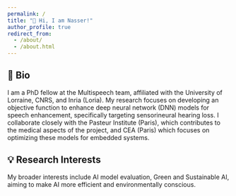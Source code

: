 ```yaml
---
permalink: /
title: "👋 Hi, I am Nasser!"
author_profile: true
redirect_from: 
  - /about/
  - /about.html
---
```


📝 Bio
---
I am a PhD fellow at the Multispeech team, affiliated with the University of Lorraine, CNRS, and Inria (Loria). My research focuses on developing an objective function to enhance deep neural network (DNN) models for speech enhancement, specifically targeting sensorineural hearing loss. I collaborate closely with the Pasteur Institute (Paris), which contributes to the medical aspects of the project, and CEA (Paris) which focuses on optimizing these models for embedded systems. 

💡 Research Interests
---
My broader interests include AI model evaluation, Green and Sustainable AI, aiming to make AI more efficient and environmentally conscious.